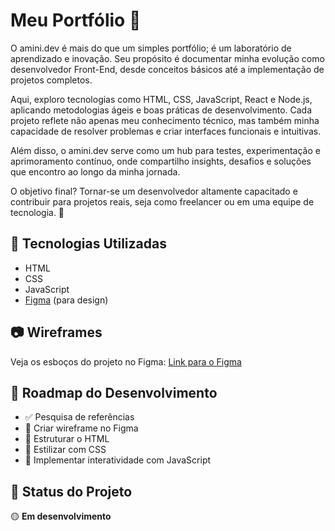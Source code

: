 # Meu Portfólio 🚀

O amini.dev é mais do que um simples portfólio; é um laboratório de aprendizado e inovação. Seu propósito é documentar minha evolução como desenvolvedor Front-End, desde conceitos básicos até a implementação de projetos completos.

Aqui, exploro tecnologias como HTML, CSS, JavaScript, React e Node.js, aplicando metodologias ágeis e boas práticas de desenvolvimento. Cada projeto reflete não apenas meu conhecimento técnico, mas também minha capacidade de resolver problemas e criar interfaces funcionais e intuitivas.

Além disso, o amini.dev serve como um hub para testes, experimentação e aprimoramento contínuo, onde compartilho insights, desafios e soluções que encontro ao longo da minha jornada.

O objetivo final? Tornar-se um desenvolvedor altamente capacitado e contribuir para projetos reais, seja como freelancer ou em uma equipe de tecnologia. 🚀

## 📌 Tecnologias Utilizadas
- HTML
- CSS
- JavaScript
- [Figma](https://www.figma.com/) (para design)

## 📷 Wireframes
Veja os esboços do projeto no Figma: [Link para o Figma](#)

## 🚀 Roadmap do Desenvolvimento
- ✅ Pesquisa de referências  
- 🔲 Criar wireframe no Figma  
- 🔲 Estruturar o HTML  
- 🔲 Estilizar com CSS  
- 🔲 Implementar interatividade com JavaScript  

## 📢 Status do Projeto
🟡 **Em desenvolvimento**
